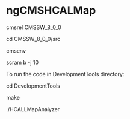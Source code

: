 # ngCMSHCALMap

cmsrel CMSSW_8_0_0

cd CMSSW_8_0_0/src

cmsenv

scram b -j 10

To run the code in DevelopmentTools directory:

cd DevelopmentTools

make

./HCALLMapAnalyzer

